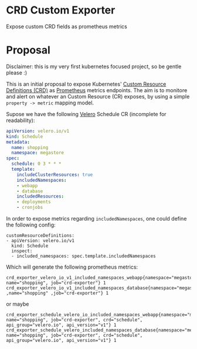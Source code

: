 # CRD Custom Exporter

Expose custom CRD fields as prometheus metrics

# Proposal

Disclaimer: this is my very first kubernetes focused project, so be gentle please :)

This is an initial proposal to expose Kubernetes' [Custom Resource Definitions (CRD)](https://kubernetes.io/docs/concepts/extend-kubernetes/api-extension/custom-resources/) as [Prometheus](https://prometheus.io) metrics endpoints. The aim is to monitore and alert on whatever an Custom Resource (CR) exposes, by using a simple `property -> metric` mapping model.

Supose we have the following [Velero](https://github.com/heptio/velero/) Schedule CR (incomplete for readability):

```yaml
apiVersion: velero.io/v1
kind: Schedule
metadata:
  name: shopping
  namespace: megastore
spec:
  schedule: 0 3 * * *
  template:
    includeClusterResources: true
    includedNamespaces:
    - webapp
    - database
    includedResources:
    - deployments
    - cronjobs
```

In order to expose metrics regarding `includedNamespaces`, one could define the following config:

```
customResourceDefinitions:
- apiVersion: velero.io/v1
  kind: Schedule
  inspect:
  - included_namespaces: spec.template.includedNamespaces
```

Which will generate the following prometheus metrics:

```
crd_exporter_velero_io_v1_included_namespaces_webapp{namespace="megastore", name="shopping", job="crd-exporter"} 1
crd_exporter_velero_io_v1_included_namespaces_database{namespace="megastore" ,name="shopping" ,job="crd-exporter"} 1
```

or maybe

```
crd_exporter_schedule_velero_io_included_namespaces_webapp{namespace="megastore", name="shopping", job="crd-exporter", crd="schedule", api_group="velero.io", api_version="v1"} 1
crd_exporter_schedule_velero_included_namespaces_database{namespace="megastore", name="shopping", job="crd-exporter", crd="schedule", api_group="velero.io", api_version="v1"} 1
```

